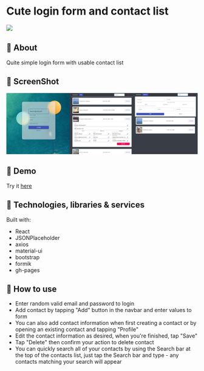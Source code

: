 # Cute login form and contact list

<img src="https://img.shields.io/github/languages/top/foxcaulfield/cute-login-form-and-contacts.svg">

## :pushpin: About

Quite simple login form with usable contact list

## :pushpin: ScreenShot

![](./screenshots/screenshot3.png)

## :pushpin: Demo

Try it [here](https://foxcaulfield.github.io/cute-login-form-and-contacts/)

## :pushpin: Technologies, libraries & services

Built with:

- React
- JSONPlaceholder
- axios
- material-ui
- bootstrap
- formik
- gh-pages

## :pushpin: How to use

- Enter random valid email and password to login
- Add contact by tapping "Add" button in the navbar and enter values to form
- You can also add contact information when first creating a contact or by opening an existing contact and tapping "Profile"
- Edit the contact information as desired, when you're finished, tap "Save"
- Tap "Delete" then confirm your action to delete contact
- You can quickly search all of your contacts by using the Search bar at the top of the contacts list, just tap the Search bar and type - any contacts matching your search will appear
